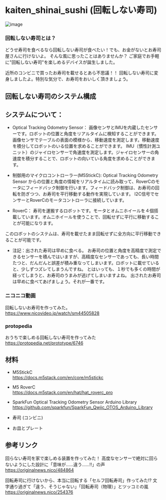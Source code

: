 # kaiten_shinai_sushi (回転しない寿司)


![image](https://github.com/user-attachments/assets/f25f243f-2d41-45db-99ea-063495906164)
<br>

### 回転しない寿司とは？
どうせ寿司を食べるなら回転しない寿司が食べたい！でも、お金がないとお寿司屋さんに行けないよ。 そんな風に思ったことはありませんか？ ご家庭でお手軽に"回転しない寿司"を楽しめるデバイスが誕生しました。

近所のコンビニで買ったお寿司を載せるとあら不思議！！ 回転しない寿司に変身しましたよ。特別な気分で、お寿司をおいしく頂きましょう。

## 回転しない寿司のシステム構成
   
## システムについて：
 * Optical Tracking Odometry Sensor：
 画像センサとIMUを内蔵したセンサーです。ロボットの位置と角度をリアルタイムに検知することができます。画像センサでテーブルの表面の模様から、移動速度を測定します。移動速度を積分してロボットのいる位置を求めることができます。
IMU（慣性計測ユニット）のジャイロセンサーで角速度を測定します。ジャイロセンサーの角速度を積分することで、ロボットの向いている角度を求めることができます。

 * 制御用のマイクロコントローラー(M5StickC):
Optical Tracking Odometry Sensor からの位置と角度の情報をリアルタイムに読み取って、RoverCのモータにフィードバック制御を行います。フィードバック制御は、お寿司の回転を防ぎつつ、お寿司を平行移動する動作を実現しています。
I2C信号でセンサーとRoverCのモータコントローラに接続しています。

 * RoverC：
寿司を運搬するロボットです。モータとオムニホイールを４個搭載しています。オムニホイールを使うことで、回転せずに平行に移動することが可能になります。

このロボットのシステムは、寿司を載せたまま回転せずに全方向に平行移動できることが可能です。

 * 注記：出された寿司は早めに食べる。
お寿司の位置と角度を高精度で測定できるセンサーを積んではいますが、高精度なセンサーであっても、長い時間たつと、だんだんと誤差が積み重なってしまいます。ロボットに載せていると、少しずつズレてしまうんですね。
とはいっても、１秒でも多くの時間が経ってしまうと、お寿司のうまみが逃げてしまいますよね。 出されたお寿司は早めに食べてあげましょう。それが一番です。


### ニコニコ動画
回転しないお寿司を作ってみた。<br>
https://www.nicovideo.jp/watch/sm44505828<br>

### protopedia
おうちで楽しめる回転しない寿司を作ってみた <br>
https://protopedia.net/prototype/6746

## 材料

- M5StickC<br>
  https://docs.m5stack.com/en/core/m5stickc<br>
  
- M5 RoverC<br>
  https://docs.m5stack.com/en/hat/hat_roverc_pro<br>

 - SparkFun Optical Tracking Odometry Sensor Arduino Library<br>
 https://github.com/sparkfun/SparkFun_Qwiic_OTOS_Arduino_Library<br>
 
 - 寿司 (コンビニ)
 - お皿とプレート


## 参考リンク
回らない寿司を家で楽しめる装置を作ってみた！ 高度なセンサーで絶対に回らないようにした設計に「意味が……違う……!!」の声<br>
https://originalnews.nico/484864<br>

回転寿司に行けないから、本当に回転する「セルフ回転寿司」作ってみた⁉ 文字通り過ぎて「違う、そうじゃない」「回転寿司（物理）」とツッコミの嵐<br>
https://originalnews.nico/254376<br>
